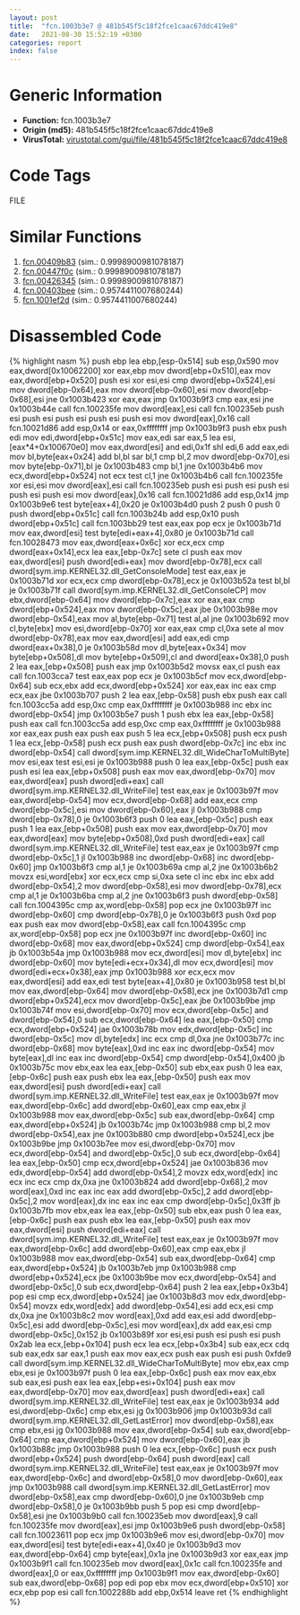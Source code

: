 ```yaml
---
layout: post
title:  "fcn.1003b3e7 @ 481b545f5c18f2fce1caac67ddc419e8"
date:   2021-08-30 15:52:19 +0300
categories: report
index: false
---
```


# Generic Information
- **Function:** fcn.1003b3e7
- **Origin (md5):** 481b545f5c18f2fce1caac67ddc419e8
- **VirusTotal:** [virustotal.com/gui/file/481b545f5c18f2fce1caac67ddc419e8][virustotal_ref]

# Code Tags
<span class="tag" id="FILE">FILE</span>


# Similar Functions

1. [fcn.00409b83][similar_1_ref] (sim.: 0.9998900981078187)
2. [fcn.00447f0c][similar_2_ref] (sim.: 0.9998900981078187)
3. [fcn.00426345][similar_3_ref] (sim.: 0.9998900981078187)
4. [fcn.00403bee][similar_4_ref] (sim.: 0.9574411007680244)
5. [fcn.1001ef2d][similar_5_ref] (sim.: 0.9574411007680244)


# Disassembled Code

{% highlight nasm %}
push ebp
lea ebp,[esp-0x514]
sub esp,0x590
mov eax,dword[0x10062200]
xor eax,ebp
mov dword[ebp+0x510],eax
mov eax,dword[ebp+0x520]
push esi
xor esi,esi
cmp dword[ebp+0x524],esi
mov dword[ebp-0x64],eax
mov dword[ebp-0x60],esi
mov dword[ebp-0x68],esi
jne 0x1003b423
xor eax,eax
jmp 0x1003b9f3
cmp eax,esi
jne 0x1003b44e
call fcn.100235fe
mov dword[eax],esi
call fcn.100235eb
push esi
push esi
push esi
push esi
push esi
mov dword[eax],0x16
call fcn.10021d86
add esp,0x14
or eax,0xffffffff
jmp 0x1003b9f3
push ebx
push edi
mov edi,dword[ebp+0x51c]
mov eax,edi
sar eax,5
lea esi,[eax*4+0x100670e0]
mov eax,dword[esi]
and edi,0x1f
shl edi,6
add eax,edi
mov bl,byte[eax+0x24]
add bl,bl
sar bl,1
cmp bl,2
mov dword[ebp-0x70],esi
mov byte[ebp-0x71],bl
je 0x1003b483
cmp bl,1
jne 0x1003b4b6
mov ecx,dword[ebp+0x524]
not ecx
test cl,1
jne 0x1003b4b6
call fcn.100235fe
xor esi,esi
mov dword[eax],esi
call fcn.100235eb
push esi
push esi
push esi
push esi
push esi
mov dword[eax],0x16
call fcn.10021d86
add esp,0x14
jmp 0x1003b9e6
test byte[eax+4],0x20
je 0x1003b4d0
push 2
push 0
push 0
push dword[ebp+0x51c]
call fcn.1003b24b
add esp,0x10
push dword[ebp+0x51c]
call fcn.1003bb29
test eax,eax
pop ecx
je 0x1003b71d
mov eax,dword[esi]
test byte[edi+eax+4],0x80
je 0x1003b71d
call fcn.10028473
mov eax,dword[eax+0x6c]
xor ecx,ecx
cmp dword[eax+0x14],ecx
lea eax,[ebp-0x7c]
sete cl
push eax
mov eax,dword[esi]
push dword[edi+eax]
mov dword[ebp-0x78],ecx
call dword[sym.imp.KERNEL32.dll_GetConsoleMode]
test eax,eax
je 0x1003b71d
xor ecx,ecx
cmp dword[ebp-0x78],ecx
je 0x1003b52a
test bl,bl
je 0x1003b71f
call dword[sym.imp.KERNEL32.dll_GetConsoleCP]
mov ebx,dword[ebp-0x64]
mov dword[ebp-0x7c],eax
xor eax,eax
cmp dword[ebp+0x524],eax
mov dword[ebp-0x5c],eax
jbe 0x1003b98e
mov dword[ebp-0x54],eax
mov al,byte[ebp-0x71]
test al,al
jne 0x1003b692
mov cl,byte[ebx]
mov esi,dword[ebp-0x70]
xor eax,eax
cmp cl,0xa
sete al
mov dword[ebp-0x78],eax
mov eax,dword[esi]
add eax,edi
cmp dword[eax+0x38],0
je 0x1003b58d
mov dl,byte[eax+0x34]
mov byte[ebp+0x508],dl
mov byte[ebp+0x509],cl
and dword[eax+0x38],0
push 2
lea eax,[ebp+0x508]
push eax
jmp 0x1003b5d2
movsx eax,cl
push eax
call fcn.1003cca7
test eax,eax
pop ecx
je 0x1003b5cf
mov ecx,dword[ebp-0x64]
sub ecx,ebx
add ecx,dword[ebp+0x524]
xor eax,eax
inc eax
cmp ecx,eax
jbe 0x1003b707
push 2
lea eax,[ebp-0x58]
push ebx
push eax
call fcn.1003cc5a
add esp,0xc
cmp eax,0xffffffff
je 0x1003b988
inc ebx
inc dword[ebp-0x54]
jmp 0x1003b5e7
push 1
push ebx
lea eax,[ebp-0x58]
push eax
call fcn.1003cc5a
add esp,0xc
cmp eax,0xffffffff
je 0x1003b988
xor eax,eax
push eax
push eax
push 5
lea ecx,[ebp+0x508]
push ecx
push 1
lea ecx,[ebp-0x58]
push ecx
push eax
push dword[ebp-0x7c]
inc ebx
inc dword[ebp-0x54]
call dword[sym.imp.KERNEL32.dll_WideCharToMultiByte]
mov esi,eax
test esi,esi
je 0x1003b988
push 0
lea eax,[ebp-0x5c]
push eax
push esi
lea eax,[ebp+0x508]
push eax
mov eax,dword[ebp-0x70]
mov eax,dword[eax]
push dword[edi+eax]
call dword[sym.imp.KERNEL32.dll_WriteFile]
test eax,eax
je 0x1003b97f
mov eax,dword[ebp-0x54]
mov ecx,dword[ebp-0x68]
add eax,ecx
cmp dword[ebp-0x5c],esi
mov dword[ebp-0x60],eax
jl 0x1003b988
cmp dword[ebp-0x78],0
je 0x1003b6f3
push 0
lea eax,[ebp-0x5c]
push eax
push 1
lea eax,[ebp+0x508]
push eax
mov eax,dword[ebp-0x70]
mov eax,dword[eax]
mov byte[ebp+0x508],0xd
push dword[edi+eax]
call dword[sym.imp.KERNEL32.dll_WriteFile]
test eax,eax
je 0x1003b97f
cmp dword[ebp-0x5c],1
jl 0x1003b988
inc dword[ebp-0x68]
inc dword[ebp-0x60]
jmp 0x1003b6f3
cmp al,1
je 0x1003b69a
cmp al,2
jne 0x1003b6b2
movzx esi,word[ebx]
xor ecx,ecx
cmp si,0xa
sete cl
inc ebx
inc ebx
add dword[ebp-0x54],2
mov dword[ebp-0x58],esi
mov dword[ebp-0x78],ecx
cmp al,1
je 0x1003b6ba
cmp al,2
jne 0x1003b6f3
push dword[ebp-0x58]
call fcn.1004395c
cmp ax,word[ebp-0x58]
pop ecx
jne 0x1003b97f
inc dword[ebp-0x60]
cmp dword[ebp-0x78],0
je 0x1003b6f3
push 0xd
pop eax
push eax
mov dword[ebp-0x58],eax
call fcn.1004395c
cmp ax,word[ebp-0x58]
pop ecx
jne 0x1003b97f
inc dword[ebp-0x60]
inc dword[ebp-0x68]
mov eax,dword[ebp+0x524]
cmp dword[ebp-0x54],eax
jb 0x1003b54a
jmp 0x1003b988
mov ecx,dword[esi]
mov dl,byte[ebx]
inc dword[ebp-0x60]
mov byte[edi+ecx+0x34],dl
mov ecx,dword[esi]
mov dword[edi+ecx+0x38],eax
jmp 0x1003b988
xor ecx,ecx
mov eax,dword[esi]
add eax,edi
test byte[eax+4],0x80
je 0x1003b958
test bl,bl
mov eax,dword[ebp-0x64]
mov dword[ebp-0x58],ecx
jne 0x1003b7d1
cmp dword[ebp+0x524],ecx
mov dword[ebp-0x5c],eax
jbe 0x1003b9be
jmp 0x1003b74f
mov esi,dword[ebp-0x70]
mov ecx,dword[ebp-0x5c]
and dword[ebp-0x54],0
sub ecx,dword[ebp-0x64]
lea eax,[ebp-0x50]
cmp ecx,dword[ebp+0x524]
jae 0x1003b78b
mov edx,dword[ebp-0x5c]
inc dword[ebp-0x5c]
mov dl,byte[edx]
inc ecx
cmp dl,0xa
jne 0x1003b77c
inc dword[ebp-0x68]
mov byte[eax],0xd
inc eax
inc dword[ebp-0x54]
mov byte[eax],dl
inc eax
inc dword[ebp-0x54]
cmp dword[ebp-0x54],0x400
jb 0x1003b75c
mov ebx,eax
lea eax,[ebp-0x50]
sub ebx,eax
push 0
lea eax,[ebp-0x6c]
push eax
push ebx
lea eax,[ebp-0x50]
push eax
mov eax,dword[esi]
push dword[edi+eax]
call dword[sym.imp.KERNEL32.dll_WriteFile]
test eax,eax
je 0x1003b97f
mov eax,dword[ebp-0x6c]
add dword[ebp-0x60],eax
cmp eax,ebx
jl 0x1003b988
mov eax,dword[ebp-0x5c]
sub eax,dword[ebp-0x64]
cmp eax,dword[ebp+0x524]
jb 0x1003b74c
jmp 0x1003b988
cmp bl,2
mov dword[ebp-0x54],eax
jne 0x1003b880
cmp dword[ebp+0x524],ecx
jbe 0x1003b9be
jmp 0x1003b7ee
mov esi,dword[ebp-0x70]
mov ecx,dword[ebp-0x54]
and dword[ebp-0x5c],0
sub ecx,dword[ebp-0x64]
lea eax,[ebp-0x50]
cmp ecx,dword[ebp+0x524]
jae 0x1003b836
mov edx,dword[ebp-0x54]
add dword[ebp-0x54],2
movzx edx,word[edx]
inc ecx
inc ecx
cmp dx,0xa
jne 0x1003b824
add dword[ebp-0x68],2
mov word[eax],0xd
inc eax
inc eax
add dword[ebp-0x5c],2
add dword[ebp-0x5c],2
mov word[eax],dx
inc eax
inc eax
cmp dword[ebp-0x5c],0x3ff
jb 0x1003b7fb
mov ebx,eax
lea eax,[ebp-0x50]
sub ebx,eax
push 0
lea eax,[ebp-0x6c]
push eax
push ebx
lea eax,[ebp-0x50]
push eax
mov eax,dword[esi]
push dword[edi+eax]
call dword[sym.imp.KERNEL32.dll_WriteFile]
test eax,eax
je 0x1003b97f
mov eax,dword[ebp-0x6c]
add dword[ebp-0x60],eax
cmp eax,ebx
jl 0x1003b988
mov eax,dword[ebp-0x54]
sub eax,dword[ebp-0x64]
cmp eax,dword[ebp+0x524]
jb 0x1003b7eb
jmp 0x1003b988
cmp dword[ebp+0x524],ecx
jbe 0x1003b9be
mov ecx,dword[ebp-0x54]
and dword[ebp-0x5c],0
sub ecx,dword[ebp-0x64]
push 2
lea eax,[ebp+0x3b4]
pop esi
cmp ecx,dword[ebp+0x524]
jae 0x1003b8d3
mov edx,dword[ebp-0x54]
movzx edx,word[edx]
add dword[ebp-0x54],esi
add ecx,esi
cmp dx,0xa
jne 0x1003b8c2
mov word[eax],0xd
add eax,esi
add dword[ebp-0x5c],esi
add dword[ebp-0x5c],esi
mov word[eax],dx
add eax,esi
cmp dword[ebp-0x5c],0x152
jb 0x1003b89f
xor esi,esi
push esi
push esi
push 0x2ab
lea ecx,[ebp+0x104]
push ecx
lea ecx,[ebp+0x3b4]
sub eax,ecx
cdq
sub eax,edx
sar eax,1
push eax
mov eax,ecx
push eax
push esi
push 0xfde9
call dword[sym.imp.KERNEL32.dll_WideCharToMultiByte]
mov ebx,eax
cmp ebx,esi
je 0x1003b97f
push 0
lea eax,[ebp-0x6c]
push eax
mov eax,ebx
sub eax,esi
push eax
lea eax,[ebp+esi+0x104]
push eax
mov eax,dword[ebp-0x70]
mov eax,dword[eax]
push dword[edi+eax]
call dword[sym.imp.KERNEL32.dll_WriteFile]
test eax,eax
je 0x1003b934
add esi,dword[ebp-0x6c]
cmp ebx,esi
jg 0x1003b906
jmp 0x1003b93d
call dword[sym.imp.KERNEL32.dll_GetLastError]
mov dword[ebp-0x58],eax
cmp ebx,esi
jg 0x1003b988
mov eax,dword[ebp-0x54]
sub eax,dword[ebp-0x64]
cmp eax,dword[ebp+0x524]
mov dword[ebp-0x60],eax
jb 0x1003b88c
jmp 0x1003b988
push 0
lea ecx,[ebp-0x6c]
push ecx
push dword[ebp+0x524]
push dword[ebp-0x64]
push dword[eax]
call dword[sym.imp.KERNEL32.dll_WriteFile]
test eax,eax
je 0x1003b97f
mov eax,dword[ebp-0x6c]
and dword[ebp-0x58],0
mov dword[ebp-0x60],eax
jmp 0x1003b988
call dword[sym.imp.KERNEL32.dll_GetLastError]
mov dword[ebp-0x58],eax
cmp dword[ebp-0x60],0
jne 0x1003b9eb
cmp dword[ebp-0x58],0
je 0x1003b9bb
push 5
pop esi
cmp dword[ebp-0x58],esi
jne 0x1003b9b0
call fcn.100235eb
mov dword[eax],9
call fcn.100235fe
mov dword[eax],esi
jmp 0x1003b9e6
push dword[ebp-0x58]
call fcn.10023611
pop ecx
jmp 0x1003b9e6
mov esi,dword[ebp-0x70]
mov eax,dword[esi]
test byte[edi+eax+4],0x40
je 0x1003b9d3
mov eax,dword[ebp-0x64]
cmp byte[eax],0x1a
jne 0x1003b9d3
xor eax,eax
jmp 0x1003b9f1
call fcn.100235eb
mov dword[eax],0x1c
call fcn.100235fe
and dword[eax],0
or eax,0xffffffff
jmp 0x1003b9f1
mov eax,dword[ebp-0x60]
sub eax,dword[ebp-0x68]
pop edi
pop ebx
mov ecx,dword[ebp+0x510]
xor ecx,ebp
pop esi
call fcn.1002288b
add ebp,0x514
leave
ret
{% endhighlight %}


[similar_1_ref]: /report/fcn.00409b83@6c5b0418e4a4c57d99cda47d2717045d
[similar_2_ref]: /report/fcn.00447f0c@44e1ffcf4e71f4505c09d520fd75f1e4
[similar_3_ref]: /report/fcn.00426345@0aa2d73a5300dff2412388945614b507
[similar_4_ref]: /report/fcn.00403bee@e38ba004520fa1a86a35b63e8d5843ef
[similar_5_ref]: /report/fcn.1001ef2d@4c3818fdf32d89a09257dbc9d3e142ea
[virustotal_ref]: https://www.virustotal.com/gui/file/481b545f5c18f2fce1caac67ddc419e8